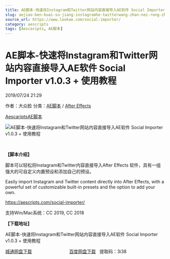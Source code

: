```yaml
---
title: AE脚本-快速将Instagram和Twitter网站内容直接导入AE软件 Social Importer v1.0.3 + 使用教程
slug: aejiao-ben-kuai-su-jiang-instagramhe-twitterwang-zhan-nei-rong-zhi-jie-dao-ru-aeruan-jian-social-importer-v1-0-3-shi-yong-jiao-cheng
source_url: https://www.lookae.com/social-importer/
category: aescripts
tags: [Aescaripts, AE脚本]
---
```

# AE脚本-快速将Instagram和Twitter网站内容直接导入AE软件 Social Importer v1.0.3 + 使用教程

2019/07/24 21:29

作者：大众脸
分类：[AE脚本](https://www.lookae.com/after-effects/aescripts/) / [After Effects](https://www.lookae.com/after-effects/)

[Aescaripts](https://www.lookae.com/tag/aescaripts/)[AE脚本](https://www.lookae.com/tag/ae%e8%84%9a%e6%9c%ac/)

![AE脚本-快速将Instagram和Twitter网站内容直接导入AE软件 Social Importer v1.0.3 + 使用教程](https://www.lookae.com/wp-content/uploads/2019/07/Social-Importer.jpg "AE脚本-快速将Instagram和Twitter网站内容直接导入AE软件 Social Importer v1.0.3 + 使用教程-LookAE.com")

﻿

**【脚本介绍】**

脚本可以轻松将Instagram和Twitter内容直接导入After Effects 软件，具有一组强大的可自定义内置预设和添加自己的预设。

Easily import Instagram and Twitter content directly into After Effects, with a powerful set of customizable built-in presets and the option to add your own.

https://aescripts.com/social-importer/

支持Win/Mac系统：CC 2019, CC 2018

**【下载地址】**

AE脚本-快速将Instagram和Twitter网站内容直接导入AE软件 Social Importer v1.0.3 + 使用教程

[城通网盘下载](https://lookae.ctfile.com/fs/680462-389709580)                              [百度网盘下载](https://pan.baidu.com/s/1NV_qi_cVG_d4Zj5pldu40A)   提取码：3i38
